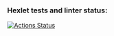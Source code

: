 ### Hexlet tests and linter status:
[![Actions Status](https://github.com/StanislavSol/php-project-57/actions/workflows/hexlet-check.yml/badge.svg)](https://github.com/StanislavSol/php-project-57/actions)